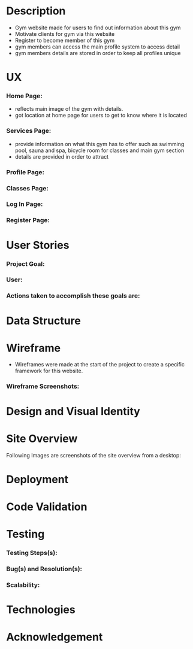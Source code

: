 # Description  
- Gym website made for users to find out information about this gym
- Motivate clients for gym via this website 
- Register to become member of this gym
- gym members can access the main profile system to access detail 
- gym members details are stored in order to keep all profiles unique  

# UX
### **Home Page:**
- reflects main image of the gym with details. 
- got location at home page for users to get to know where it is located 

### **Services Page:**
- provide information on what this gym has to offer such as swimming pool, sauna and spa, bicycle room for classes and main gym section 
- details are provided in order to attract   
### **Profile Page:**

### **Classes Page:**

### **Log In Page:**

### **Register Page:**

#  User Stories
### **Project Goal:**

### **User:**

### **Actions taken to accomplish these goals are:**

# Data Structure

# Wireframe
- Wireframes were made at the start of the project to create a specific framework for this website. 
### **Wireframe Screenshots:**


# Design and Visual Identity


# Site Overview
Following Images are screenshots of the site overview from a desktop: 

# Deployment


# Code Validation
# Testing

### Testing Steps(s):
### Bug(s) and Resolution(s): 

### Scalability:

# Technologies

# Acknowledgement
 
